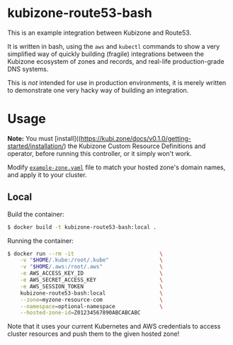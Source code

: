 # kubizone-route53-bash

This is an example integration between Kubizone and Route53.

It is written in bash, using the `aws` and `kubectl` commands to show
a very simplified way of quickly building (fragile) integrations between
the Kubizone ecosystem of zones and records, and real-life production-grade
DNS systems.

This is *not* intended for use in production environments, it is merely
written to demonstrate one very hacky way of building an integration.

# Usage

**Note:** You must [install]((https://kubi.zone/docs/v0.1.0/getting-started/installation/)
the Kubizone Custom Resource Definitions and operator, before running this
controller, or it simply won't work.

Modify [`example-zone.yaml`](/example-zone.yaml) file to match your
hosted zone's domain names, and apply it to your cluster.

## Local

Build the container:
```bash
$ docker build -t kubizone-route53-bash:local .
```

Running the container:

```bash
$ docker run --rm -it                           \
    -v "$HOME/.kube:/root/.kube"                \
    -v "$HOME/.aws:/root/.aws"                  \
    -e AWS_ACCESS_KEY_ID                        \
    -e AWS_SECRET_ACCESS_KEY                    \
    -e AWS_SESSION_TOKEN                        \
    kubizone-route53-bash:local                 \
    --zone=myzone-resource-com                  \
    --namespace=optional-namespace              \
    --hosted-zone-id=Z01234567890ABCABCABC
```

Note that it uses your current Kubernetes and AWS credentials to access
cluster resources and push them to the given hosted zone!

